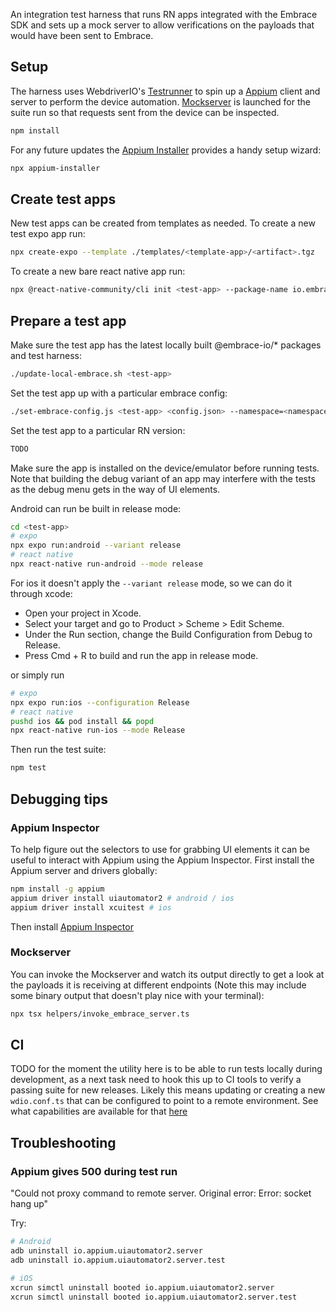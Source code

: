 An integration test harness that runs RN apps integrated with the Embrace SDK and sets up a mock server to allow
verifications on the payloads that would have been sent to Embrace.

## Setup

The harness uses WebdriverIO's [Testrunner](https://webdriver.io/docs/testrunner/) to spin up a [Appium](http://appium.io/docs/en/latest/intro/) client and server to perform the device automation. [Mockserver](https://www.mock-server.com/#what-is-mockserver) is
launched for the suite run so that requests sent from the device can be inspected.

```bash
npm install
```

For any future updates the [Appium Installer](https://webdriver.io/docs/appium) provides a handy setup wizard:

```bash
npx appium-installer
```

## Create test apps

New test apps can be created from templates as needed. To create a new test expo app run:

```bash
npx create-expo --template ./templates/<template-app>/<artifact>.tgz
```

To create a new bare react native app run:

```bash
npx @react-native-community/cli init <test-app> --package-name io.embrace.<test-app> --skip-git-init --skip-install --template $(pwd)/templates/react-native-test-app-template
```

## Prepare a test app

Make sure the test app has the latest locally built @embrace-io/* packages and test harness:
```bash
./update-local-embrace.sh <test-app>
```

Set the test app up with a particular embrace config:
```bash
./set-embrace-config.js <test-app> <config.json> --namespace=<namespace>
```

Set the test app to a particular RN version:
```bash
TODO
```

Make sure the app is installed on the device/emulator before running tests. Note that building the debug variant
of an app may interfere with the tests as the debug menu gets in the way of UI elements.

Android can run be built in release mode:

```bash
cd <test-app>
# expo
npx expo run:android --variant release
# react native
npx react-native run-android --mode release
```

For ios it doesn't apply the `--variant release` mode, so we can do it through xcode:

- Open your project in Xcode.
- Select your target and go to Product > Scheme > Edit Scheme.
- Under the Run section, change the Build Configuration from Debug to Release.
- Press Cmd + R to build and run the app in release mode.

or simply run 

```bash
# expo
npx expo run:ios --configuration Release
# react native
pushd ios && pod install && popd
npx react-native run-ios --mode Release
```

Then run the test suite:

```bash
npm test
```

## Debugging tips

### Appium Inspector

To help figure out the selectors to use for grabbing UI elements it can be useful to interact with Appium using
the Appium Inspector. First install the Appium server and drivers globally:

```bash
npm install -g appium
appium driver install uiautomator2 # android / ios
appium driver install xcuitest # ios
```

Then install [Appium Inspector](https://github.com/appium/appium-inspector)

### Mockserver

You can invoke the Mockserver and watch its output directly to get a look at the payloads it is receiving at different
endpoints (Note this may include some binary output that doesn't play nice with your terminal):

```bash
npx tsx helpers/invoke_embrace_server.ts
```

## CI

TODO for the moment the utility here is to be able to run tests locally during development, as a next task need to hook this up to
CI tools to verify a passing suite for new releases. Likely this means updating or creating a new `wdio.conf.ts` that
can be configured to point to a remote environment. See what capabilities are available for that [here](https://appium.io/docs/en/2.1/guides/caps/)

## Troubleshooting


### Appium gives 500 during test run

"Could not proxy command to remote server. Original error: Error: socket hang up"

Try:

```bash
# Android
adb uninstall io.appium.uiautomator2.server
adb uninstall io.appium.uiautomator2.server.test

# iOS
xcrun simctl uninstall booted io.appium.uiautomator2.server
xcrun simctl uninstall booted io.appium.uiautomator2.server.test
```